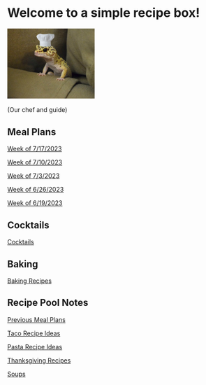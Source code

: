 # Welcome to a simple recipe box!

<img src="./lizard_chef.jpg" alt="Our Hero" width="200"/>

(Our chef and guide) 

## Meal Plans

[Week of 7/17/2023](./mealplan20230717.md)

[Week of 7/10/2023](./mealplan20230710.md)

[Week of 7/3/2023](./mealplan20230702.md)

[Week of 6/26/2023](./mealplan20230626.md)

[Week of 6/19/2023](./mealplan20230619.md)

## Cocktails

[Cocktails](./CockTailIndex.md)

## Baking

[Baking Recipes](./BakingIndex.md)

## Recipe Pool Notes

[Previous Meal Plans](./PreviousMealPlansIndex.md)

[Taco Recipe Ideas](./TacoRecipeIdeas.md)

[Pasta Recipe Ideas](./PastaRecipeIdeas.md)

[Thanksgiving Recipes](./ThanksgivingIndex.md)

[Soups](./SoupIndex.md)